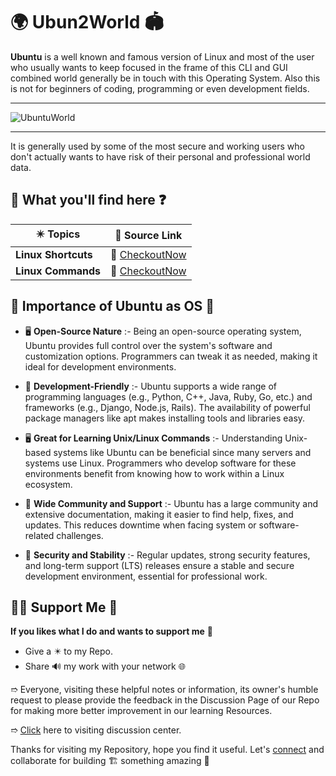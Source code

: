 # 🌍 Ubun2World 🏟️

**Ubuntu** is a well known and famous version of Linux and most of the user who usually wants to keep focused in the frame of this CLI and GUI combined world generally be in touch with this Operating System. Also this is not for beginners of coding, programming or even development fields.

***

![UbuntuWorld](https://github.com/user-attachments/assets/cb2f1874-fe14-4391-ac3c-22cca679af5b)

***

It is generally used by some of the most secure and working users who don't actually wants to have risk of their personal and professional world data.

## 🤔 What you'll find here ❓

| ✴️ **Topics**  | 🎁 **Source Link** |
| ---------- | --------------- |
| **Linux Shortcuts** | 🎯 [CheckoutNow](https://github.com/ackwolver335/Ubun2World/blob/main/LinuxTools/Shortcuts.md) |
| **Linux Commands** | 🎯 [CheckoutNow](https://github.com/ackwolver335/Ubun2World/tree/main/LinuxCommands) |

## 🔅 Importance of Ubuntu as OS 🔽

- 🖥️ **Open-Source Nature** :- Being an open-source operating system, Ubuntu provides full control over the system's software and customization options. Programmers can tweak it as needed, making it ideal for development environments.

- 💠 **Development-Friendly** :- Ubuntu supports a wide range of programming languages (e.g., Python, C++, Java, Ruby, Go, etc.) and frameworks (e.g., Django, Node.js, Rails). The availability of powerful package managers like apt makes installing tools and libraries easy.

- 🖥️ **Great for Learning Unix/Linux Commands** :- Understanding Unix-based systems like Ubuntu can be beneficial since many servers and systems use Linux. Programmers who develop software for these environments benefit from knowing how to work within a Linux ecosystem.

- 🎫 **Wide Community and Support** :- Ubuntu has a large community and extensive documentation, making it easier to find help, fixes, and updates. This reduces downtime when facing system or software-related challenges.

- 🛅 **Security and Stability** :- Regular updates, strong security features, and long-term support (LTS) releases ensure a stable and secure development environment, essential for professional work.

## 🤝🏻 Support Me 🗿

**If you likes what I do and wants to support me** 🫣

- Give a ✴️ to my Repo.
- Share 🔊 my work with your network 🌐

➱ Everyone, visiting these helpful notes or information, its owner's humble request to please provide the feedback in the Discussion Page of our Repo for making more better improvement in our learning Resources.

➱ [Click](https://github.com/ackwolver335/Ubun2World/discussions) here to visiting discussion center.

Thanks for visiting my Repository, hope you find it useful. Let's [connect](https://github.com/ackwolver335) and collaborate for building 🏗️ something amazing 🗿